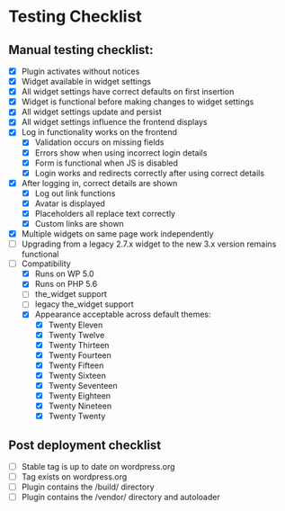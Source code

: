 # Testing Checklist

## Manual testing checklist:

- [x] Plugin activates without notices
- [x] Widget available in widget settings
- [x] All widget settings have correct defaults on first insertion
- [x] Widget is functional before making changes to widget settings
- [x] All widget settings update and persist
- [x] All widget settings influence the frontend displays
- [x] Log in functionality works on the frontend
  - [x] Validation occurs on missing fields
  - [x] Errors show when using incorrect login details
  - [x] Form is functional when JS is disabled
  - [x] Login works and redirects correctly after using correct details
- [x] After logging in, correct details are shown
  - [x] Log out link functions
  - [x] Avatar is displayed
  - [x] Placeholders all replace text correctly
  - [x] Custom links are shown
- [x] Multiple widgets on same page work independently
- [ ] Upgrading from a legacy 2.7.x widget to the new 3.x version remains functional
- [ ] Compatibility
  - [x] Runs on WP 5.0
  - [x] Runs on PHP 5.6
  - [ ] the_widget support
  - [ ] legacy the_widget support
  - [x] Appearance acceptable across default themes:
    - [x] Twenty Eleven
    - [x] Twenty Twelve
    - [x] Twenty Thirteen
    - [x] Twenty Fourteen
    - [x] Twenty Fifteen
    - [x] Twenty Sixteen
    - [x] Twenty Seventeen
    - [x] Twenty Eighteen
    - [x] Twenty Nineteen
    - [x] Twenty Twenty

## Post deployment checklist

- [ ] Stable tag is up to date on wordpress.org
- [ ] Tag exists on wordpress.org
- [ ] Plugin contains the /build/ directory
- [ ] Plugin contains the /vendor/ directory and autoloader
